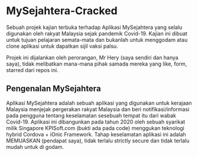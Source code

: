 # MySejahtera-Cracked
Sebuah projek kajian terbuka terhadap Aplikasi MySejahtera yang selalu digunakan oleh rakyat Malaysia sejak pandemik Covid-19. Kajian ini dibuat untuk tujuan pelajaran semata-mata dan bukanlah untuk menggodam atau clone aplikasi untuk dapatkan sijil vaksi palsu.

Projek ini dijalankan oleh perorangan, Mr Hery (saya sendiri dan hanya saya), tidak melibatkan mana-mana pihak samada mereka yang like, form, starred dari repos ini.

## Pengenalan MySejahtera
Aplikasi MySejahtera adalah sebuah aplikasi yang digunakan untuk kerajaan Malaysia menjejak pergerakan rakyat Malaysia dan beri notifikasi/informasi pada pengguna tentang keselamatan sesebuah tempat itu dari wabak Covid-19. Aplikasi ini dibangunkan pada tahun 2020 oleh sebuah syarikat milik Singapore KPISoft.com (bukti ada pada code) menggukan teknologi hybrid Cordova + iOnic Framework. Tahap keselamatan aplikasi ini adalah MEMUASKAN (pendapat saya), tidak terlalu strictly secure dan tidak terlalu mudah untuk di godam.


